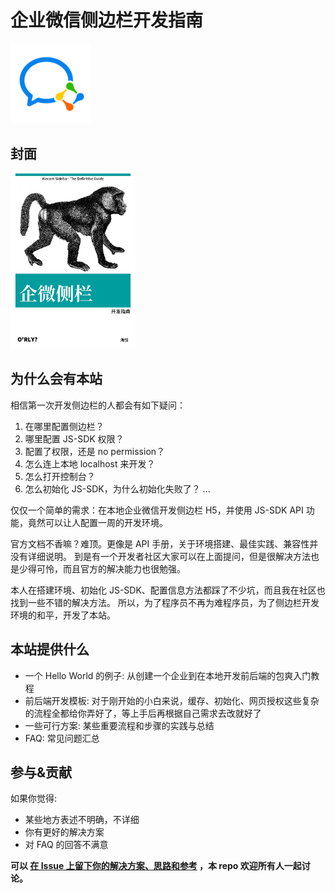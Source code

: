 # 企业微信侧边栏开发指南

![](./docs/.vuepress/public/images/logo.png)

## 封面

<img width="200" src="./docs/intro/images/preface.jpeg" />

## 为什么会有本站

相信第一次开发侧边栏的人都会有如下疑问：

1. 在哪里配置侧边栏？
2. 哪里配置 JS-SDK 权限？
3. 配置了权限，还是 no permission？
4. 怎么连上本地 localhost 来开发？
5. 怎么打开控制台？
6. 怎么初始化 JS-SDK，为什么初始化失败了？
...

仅仅一个简单的需求：在本地企业微信开发侧边栏 H5，并使用 JS-SDK API 功能，竟然可以让人配置一周的开发环境。

官方文档不香嘛？难顶。更像是 API 手册，关于环境搭建、最佳实践、兼容性并没有详细说明。
到是有一个开发者社区大家可以在上面提问，但是很解决方法也是少得可怜，而且官方的解决能力也很勉强。

本人在搭建环境、初始化 JS-SDK、配置信息方法都踩了不少坑，而且我在社区也找到一些不错的解决方法。
所以，为了程序员不再为难程序员，为了侧边栏开发环境的和平，开发了本站。

## 本站提供什么

* 一个 Hello World 的例子: 从创建一个企业到在本地开发前后端的包爽入门教程
* 前后端开发模板: 对于刚开始的小白来说，缓存、初始化、网页授权这些复杂的流程全都给你弄好了，等上手后再根据自己需求去改就好了
* 一些可行方案: 某些重要流程和步骤的实践与总结
* FAQ: 常见问题汇总

## 参与&贡献

如果你觉得:

* 某些地方表述不明确，不详细
* 你有更好的解决方案
* 对 FAQ 的回答不满意

**可以 [在 Issue 上留下你的解决方案、思路和参考](https://github.com/wecom-sidebar/docs/issues) ，本 repo 欢迎所有人一起讨论。**
